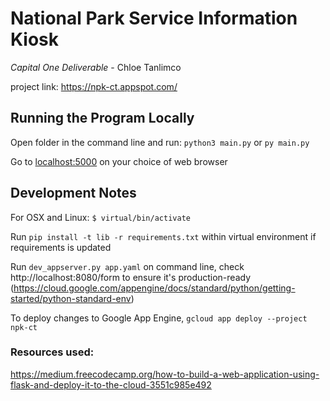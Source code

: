 # National Park Service Information Kiosk
*Capital One Deliverable* - Chloe Tanlimco

project link: https://npk-ct.appspot.com/


## Running the Program Locally
Open folder in the command line and run: `python3 main.py` or `py main.py`

Go to <localhost:5000> on your choice of web browser

## Development Notes
For OSX and Linux: `$ virtual/bin/activate`

Run `pip install -t lib -r requirements.txt` within virtual environment if requirements is updated

Run `dev_appserver.py app.yaml` on command line, check http://localhost:8080/form to ensure it's production-ready
(https://cloud.google.com/appengine/docs/standard/python/getting-started/python-standard-env)

To deploy changes to Google App Engine, `gcloud app deploy --project npk-ct` 

### Resources used: 
https://medium.freecodecamp.org/how-to-build-a-web-application-using-flask-and-deploy-it-to-the-cloud-3551c985e492
